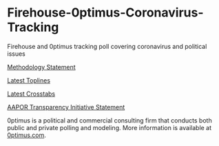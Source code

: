 # Firehouse-0ptimus-Coronavirus-Tracking
Firehouse and 0ptimus tracking poll covering coronavirus and political issues

<a href="https://github.com/optimus-forecasting-and-polling/Firehouse-0ptimus-Coronavirus-Tracking/blob/master/April-23-2020/0ptimus_Coronavirus_Methodology_Statement0421.pdf">Methodology Statement</a>

<a href="https://github.com/optimus-forecasting-and-polling/Firehouse-0ptimus-Coronavirus-Tracking/blob/master/April-23-2020/Toplines_2020-04-21.pdf">Latest Toplines</a>

<a href="https://github.com/optimus-forecasting-and-polling/Firehouse-0ptimus-Coronavirus-Tracking/blob/master/April-23-2020/Crosstabs_2020-04-21.pdf">Latest Crosstabs</a>

<a href="https://github.com/optimus-forecasting-and-polling/Firehouse-0ptimus-Coronavirus-Tracking/blob/master/April-23-2020/0ptimus_US_04_21_2020_AAPOR-TI%20.pdf"> AAPOR Transparency Initiative Statement</a>

0ptimus is a political and commercial consulting firm that conducts both public and private polling and modeling. 
More information is available at <a href="https://www.0ptimus.com">0ptimus.com</a>.

